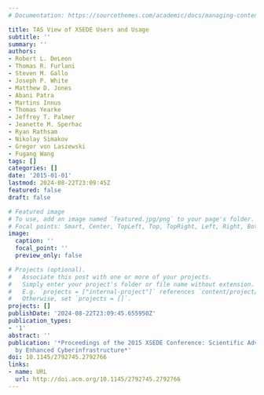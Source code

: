 ```yaml
---
# Documentation: https://sourcethemes.com/academic/docs/managing-content/

title: TAS View of XSEDE Users and Usage
subtitle: ''
summary: ''
authors:
- Robert L. DeLeon
- Thomas R. Furlani
- Steven M. Gallo
- Joseph P. White
- Matthew D. Jones
- Abani Patra
- Martins Innus
- Thomas Yearke
- Jeffrey T. Palmer
- Jeanette M. Sperhac
- Ryan Rathsam
- Nikolay Simakov
- Gregor von Laszewski
- Fugang Wang
tags: []
categories: []
date: '2015-01-01'
lastmod: 2024-08-22T23:09:45Z
featured: false
draft: false

# Featured image
# To use, add an image named `featured.jpg/png` to your page's folder.
# Focal points: Smart, Center, TopLeft, Top, TopRight, Left, Right, BottomLeft, Bottom, BottomRight.
image:
  caption: ''
  focal_point: ''
  preview_only: false

# Projects (optional).
#   Associate this post with one or more of your projects.
#   Simply enter your project's folder or file name without extension.
#   E.g. `projects = ["internal-project"]` references `content/project/deep-learning/index.md`.
#   Otherwise, set `projects = []`.
projects: []
publishDate: '2024-08-22T23:09:45.655950Z'
publication_types:
- '1'
abstract: ''
publication: '*Proceedings of the 2015 XSEDE Conference: Scientific Advancements Enabled
  by Enhanced Cyberinfrastructure*'
doi: 10.1145/2792745.2792766
links:
- name: URL
  url: http://doi.acm.org/10.1145/2792745.2792766
---
```

